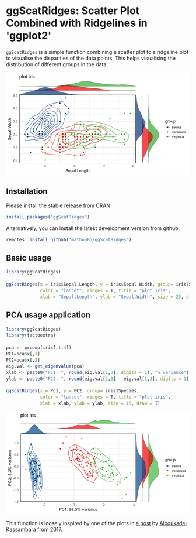 

# ggScatRidges: Scatter Plot Combined with Ridgelines in 'ggplot2'

`ggScatRidges` is a simple function combining a scatter plot to a ridgeline plot to visualise the disparities of the data points. This helps visualising the distribution of different groups in the data.

![An example of a plot that this package generates](misc/img/Rplot_01.png)

## Installation

Please install the stable release from CRAN:

``` r
install.packages("ggScatRidges")
```

Alternatively, you can install the latest development version from github:

``` r
remotes::install_github("matbou85/ggScatRidges")
```

## Basic usage

``` r
library(ggScatRidges)
    
ggScatRidges(x = iris$Sepal.Length, y = iris$Sepal.Width, group= iris$Species, 
             color = "lancet", ridges = T, title = "plot iris",
             xlab = "Sepal.Length", ylab = "Sepal.Width", size = 25, draw = T) 
```

## PCA usage application

``` r
library(ggScatRidges)
library(factoextra)
 
pca <- prcomp(iris[,1:4])
PC1=pca$x[,1]
PC2=pca$x[,2]
eig.val <- get_eigenvalue(pca)
xlab <- paste0("PC1: ", round(eig.val[1,3], digits = 1), "% variance")
ylab <- paste0("PC2: ", round(eig.val[2,3] - eig.val[1,3], digits = 1), "% variance")
  
ggScatRidges(x = PC1, y = PC2, group= iris$Species, 
             color = "lancet", ridges = T, title = "plot iris",
             xlab = xlab, ylab = ylab, size = 15, draw = T)

```

![An example of a plot that this package generates](misc/img/Rplot_PCA.png)


This function is loosely inspired by one of the plots in [a post](http://www.sthda.com/english/articles/24-ggpubr-publication-ready-plots/78-perfect-scatter-plots-with-correlation-and-marginal-histograms/) by [Alboukadel Kassambara](http://www.sthda.com/english/user/profile/1) from 2017.





